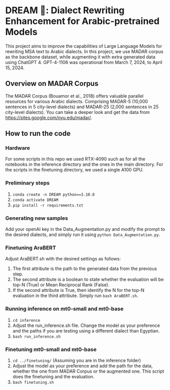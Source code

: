 # DREAM 💭: Dialect Rewriting Enhancement for Arabic-pretrained Models
This project aims to improve the capabilities of Large Language Models for rewriting MSA text to Arabic dialects. In this project, we use MADAR corpus as the backbone dataset, while augmenting it with extra generated data using ChatGPT 4. GPT-4-1106 was operational from March 7, 2024, to April 15, 2024.

## Overview on MADAR Corpus
The MADAR Corpus (Bouamor et al., 2018) offers valuable parallel resources for various Arabic dialects. Comprising MADAR-5 (10,000 sentences in 5 city-level dialects) and MADAR-25 (2,000 sentences in 25 city-level dialects).
You can take a deeper look and get the data from https://sites.google.com/nyu.edu/madar/.

## How to run the code
### Hardware
For some scripts in this repo we used RTX-4090 such as for all the notebooks in the inference directory and the ones in the main directory.
For the scripts in the finetuning directory, we used a single A100 GPU.


###  Preliminary steps 
  1) `conda create -n DREAM python==3.10.0`
  2) `conda activate DREAM`
  3) `pip install -r requirements.txt`
     
### Generating new samples
Add your openAI key in the Data_Augmentation.py and modify the prompt to the desired dialects, and simply run it using `python Data_Augmentation.py`.

### Finetuning AraBERT
Adjust AraBERT.sh with the desired settings as follows:
  1) The first attribute is the path to the generated data from the previous step.
  2) The second attribute is a boolean to state whether the evaluation will be top-N (True) or Mean Reciprocal Rank (False).
  3) If the second attribute is True, then identify the N for the top-N evaluation in the third attribute.
Simply run `bash AraBERT.sh`.

### Running inference on mt0-small and mt0-base
  1) `cd inference`
  2) Adjust the run_inference.sh file. Change the model as your preference and the paths if you are testing using a different dialect than Egyptian.
  3) `bash run_inference.sh`

### Finetuning mt0-small and mt0-base
  1) `cd ../finetuning/` (Assuming you are in the inference folder)
  2) Adjust the model as your preference and add the path for the data, whether the one from MADAR Corpus or the augmented one. This script does the finetuning and the evaluation.
  3) `bash finetuning.sh`
